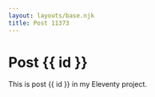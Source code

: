 ```yaml
---
layout: layouts/base.njk
title: Post 11373
---
```


# Post {{ id }}

This is post {{ id }} in my Eleventy project.
